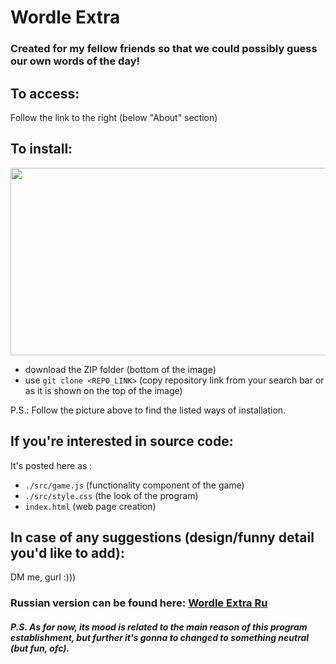 # Wordle Extra

### Created for my fellow friends so that we could possibly guess our own words of the day!

## To access:

Follow the link to the right (below "About" section)

## To install:

<img src="https://github.com/allsuitablenamesarealreadytaken/wordle-extra/blob/main/where-to-find.jpg" width="800" height="300" />

- download the ZIP folder (bottom of the image)
- use ```git clone <REPO_LINK>``` (copy repository link from your search bar or as it is shown on the top of the image)

P.S.: Follow the picture above to find the listed ways of installation.

## If you're interested in source code:

It's posted here as :

- ```./src/game.js``` (functionality component of the game)
- ```./src/style.css``` (the look of the program)
- ```index.html``` (web page creation)

## In case of any suggestions (design/funny detail you'd like to add):

DM me, gurl :)))

### Russian version can be found here: [Wordle Extra Ru](https://github.com/allsuitablenamesarealreadytaken/wordle-extra-ru)

##### P.S. As for now, its ***mood*** is related to the main reason of this program establishment, but further it's gonna to changed to something neutral (but fun, ofc).

